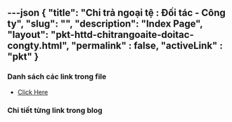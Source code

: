 ---json
{
    "title": "Chi trả ngoại tệ : Đối tác - Công ty",
    "slug": "",
    "description": "Index Page",
    "layout": "pkt-httd-chitrangoaite-doitac-congty.html",
    "permalink" : false,
    "activeLink" : "pkt"
}
---



### Danh sách các link trong file
- [Click Here](./blog-list.html)

### Chi tiết từng link trong blog